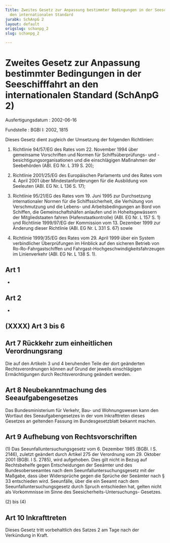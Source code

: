 ```yaml
---
Title: Zweites Gesetz zur Anpassung bestimmter Bedingungen in der Seeschifffahrt an
  den internationalen Standard
jurabk: SchAnpG 2
layout: default
origslug: schanpg_2
slug: schanpg_2

---
```


# Zweites Gesetz zur Anpassung bestimmter Bedingungen in der Seeschifffahrt an den internationalen Standard (SchAnpG 2)

Ausfertigungsdatum
:   2002-06-16

Fundstelle
:   BGBl I: 2002, 1815

Dieses Gesetz dient zugleich der Umsetzung der folgenden Richtlinien:

1.  Richtlinie 94/57/EG des Rates vom 22. November 1994 über gemeinsame
    Vorschriften und Normen für Schiffsüberprüfungs- und
    -besichtigungsorganisationen und die einschlägigen Maßnahmen der
    Seebehörden (ABl. EG Nr. L 319 S. 20);


2.  Richtlinie 2001/25/EG des Europäischen Parlaments und des Rates vom 4.
    April 2001 über Mindestanforderungen für die Ausbildung von Seeleuten
    (ABl. EG Nr. L 136 S. 17);


3.  Richtlinie 95/21/EG des Rates vom 19. Juni 1995 zur Durchsetzung
    internationaler Normen für die Schiffssicherheit, die Verhütung von
    Verschmutzung und die Lebens- und Arbeitsbedingungen an Bord von
    Schiffen, die Gemeinschaftshäfen anlaufen und in Hoheitsgewässern der
    Mitgliedstaaten fahren (Hafenstaatkontrolle) (ABl. EG Nr. L 157 S. 1)
    und Richtlinie 1999/97/EG der Kommission vom 13. Dezember 1999 zur
    Änderung dieser Richtlinie (ABl. EG Nr. L 331 S. 67) sowie


4.  Richtlinie 1999/35/EG des Rates vom 29. April 1999 über ein System
    verbindlicher Überprüfungen im Hinblick auf den sicheren Betrieb von
    Ro-Ro-Fahrgastschiffen und Fahrgast-Hochgeschwindigkeitsfahrzeugen im
    Linienverkehr (ABl. EG Nr. L 138 S. 1).

## Art 1

-

## Art 2

-

## (XXXX) Art 3 bis 6

## Art 7 Rückkehr zum einheitlichen Verordnungsrang

Die auf den Artikeln 3 und 4 beruhenden Teile der dort geänderten
Rechtsverordnungen können auf Grund der jeweils einschlägigen
Ermächtigungen durch Rechtsverordnung geändert werden.

## Art 8 Neubekanntmachung des Seeaufgabengesetzes

Das Bundesministerium für Verkehr, Bau- und Wohnungswesen kann den
Wortlaut des Seeaufgabengesetzes in der vom Inkrafttreten dieses
Gesetzes an geltenden Fassung im Bundesgesetzblatt bekannt machen.

## Art 9 Aufhebung von Rechtsvorschriften

(1) Das Seeunfalluntersuchungsgesetz vom 6. Dezember 1985 (BGBl. I S.
2146), zuletzt geändert durch Artikel 275 der Verordnung vom 29.
Oktober 2001 (BGBl. I S. 2785), wird aufgehoben. Dies gilt nicht in
Bezug auf Rechtsbehelfe gegen Entscheidungen der Seeämter und des
Bundesoberseeamtes nach dem Seeunfalluntersuchungsgesetz mit der
Maßgabe, dass über Widersprüche gegen die Sprüche der Seeämter nach §
33 entschieden wird. Seeunfälle, über die ein Seeamt nach dem
Seeunfalluntersuchungsgesetz durch Spruch entschieden hat, gelten
nicht als Vorkommnisse im Sinne des Seesicherheits-Untersuchungs-
Gesetzes.

(2) bis (4)

## Art 10 Inkrafttreten

Dieses Gesetz tritt vorbehaltlich des Satzes 2 am Tage nach der
Verkündung in Kraft.

